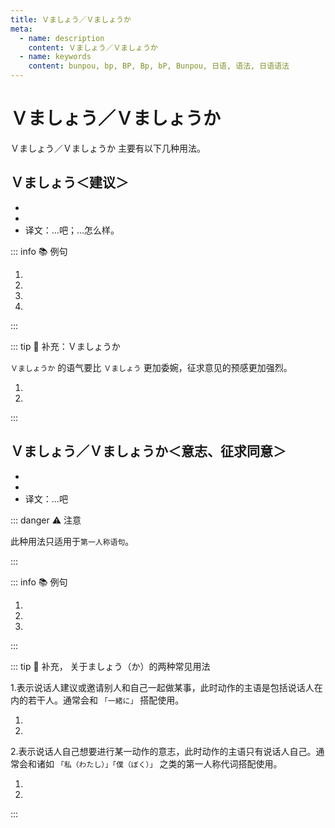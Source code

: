 ```yaml
---
title: Ｖましょう／Ｖましょうか
meta:
  - name: description
    content: Ｖましょう／Ｖましょうか
  - name: keywords
    content: bunpou, bp, BP, Bp, bP, Bunpou, 日语, 语法, 日语语法
---
```


# Ｖましょう／Ｖましょうか

Ｖましょう／Ｖましょうか 主要有以下几种用法。

## Ｖましょう＜建议＞

* <grammer-content sentence="意义：用于建议对方与自己一起做某事，是**敬体形式**；" inline />
* <grammer-content sentence="接续：**动词的第一连用形(ます形去掉ます)** + ましょう；" inline />
* 译文：...吧；...怎么样。

::: info :books: 例句

1. <grammer-content id='1-7-1-0' sentence="[今日/きょう]は[天安門/てんあんもん]に**[行/い]きましょう**。" trans='我们今天去天安门吧。' />
2. <grammer-content id='1-7-1-1' sentence="そうね、**そうしましょう**。" trans='是啊，那就这么办吧。' />
3. <grammer-content id='1-7-1-2' sentence="ここで[写真/しゃしん]を[一枚/いちまい]**[撮/と]りましょう**。" trans='在这儿拍张照片儿吧。' />
4. <grammer-content id='1-7-1-3' sentence="この[単語/たんご]の[意味/いみ]は[辞書/じしょ]で**[調/しら]べましょう**。" trans='在字典上查下这个单词的意思吧。' />

:::

::: tip :bookmark: 补充：Ｖましょうか

`Ｖましょうか` 的语气要比 `Ｖましょう` 更加委婉，征求意见的预感更加强烈。

<div class="bunpou-block">

1. <grammer-content id='1-7-1-4' sentence="お[父/とう]さん、お[母/かあ]さん、タクシーで**[行/い]きましょうか**。" trans='爸妈，我们打车去吧。' />
2. <grammer-content id='1-7-1-5' sentence="あそこの[喫茶店/きっさてん]でコーヒーを**[飲/の]みましょうか**。" trans='去那边的咖啡店喝杯咖啡吧。' />

</div>

:::

## Ｖましょう／Ｖましょうか＜意志、征求同意＞

* <grammer-content sentence="意义： **Ｖましょう** 表示说话人要进行某一动作的**意志**；而 **Ｖましょうか** 除了表示说话人的意志外，还含有征求对方同意的语气；" />
* <grammer-content sentence="接续：**动词的第一连用形(ます形去掉ます)** + ましょう／ましょうか。" />
* 译文：...吧

::: danger :warning: 注意

此种用法只适用于`第一人称语句`。

:::

::: info :books: 例句

1. <grammer-content id='1-7-1-6' sentence="A: [電話/でんわ]し**ましょうか**。　" trans='A: 我给你打个电话吧。' />
   <grammer-content id='1-7-1-7' sentence="B: そうですね。じゃあ、[私/わたし]がし**ましょう**。" trans='B: 这样啊。那我来打给你吧。' />
2. <grammer-content id='1-7-1-8' sentence="A: [手伝/てつだ]い**ましょうか**。" trans='A: 需要帮忙么？' />
   <grammer-content id='1-7-1-9' sentence="B: すみません。お[願/ねが]いします。" trans='B: 不好意思，那就麻烦你了。' />
3. <grammer-content id='1-7-1-10' sentence="A: [案内/あんない]し**ましょうか**。" trans='A: 我来带路吧。' />
   <grammer-content id='1-7-1-11' sentence="B: いいえ、けっこうです。" trans='B: 不了，谢谢。' />

:::

::: tip :bookmark: 补充， 关于ましょう（か）的两种常见用法

1.表示说话人建议或邀请别人和自己一起做某事，此时动作的主语是包括说话人在内的若干人。通常会和 `「一緒に」` 搭配使用。

<div class="bunpou-block">

1. <grammer-content id='1-7-1-12' sentence="[私/わたし]たちは[明日/あした][北京/ぺきん]に[行/い]くんですが、[王/おう]さんも**[一緒/いっしょ]に**[行/い]き**ましょうか**。" trans='我们明天要去北京，小王也一起去吧。' />
2. <grammer-content id='1-7-1-13' sentence="**[一緒/いっしょ]に**[教室/きょうしつ]を[掃除/そうじ]**ましょう**。" trans='我们一起打扫教室吧。' />

</div>

2.表示说话人自己想要进行某一动作的意志，此时动作的主语只有说话人自己。通常会和诸如 `「私（わたし）」「僕（ぼく）」` 之类的第一人称代词搭配使用。

<div class="bunpou-block">

1. <grammer-content id='1-7-1-14' sentence="[今日/きょう]は**[私/わたし]**が[晩/ばん]ご[飯/はん]を[作/つく]り**ましよう**。" trans='今天我来做晚饭吧。' />
2. <grammer-content id='1-7-1-15' sentence="**[私/わたし]**が[書/か]き**ましょうか**。" trans='我来写吧。' />

</div>

<grammer-content sentence="区分两种用法的关键在于：**该动作到底是说话人和别人一起完成，还是说话人独自完成**。" />

:::
